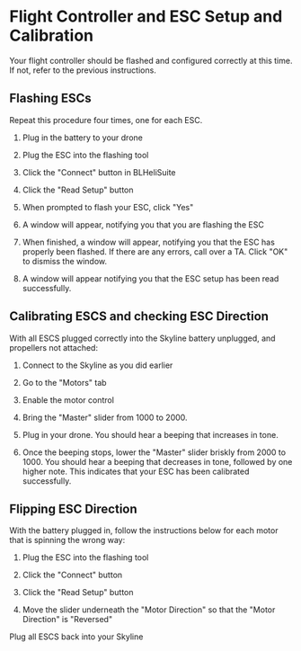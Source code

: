 # Flight Controller and ESC Setup and Calibration

Your flight controller should be flashed and configured correctly at this time.
If not, refer to the previous instructions.

## Flashing ESCs

Repeat this procedure four times, one for each ESC.

1. Plug in the battery to your drone

2. Plug the ESC into the flashing tool

3. Click the "Connect" button in BLHeliSuite

4. Click the "Read Setup" button

5. When prompted to flash your ESC, click "Yes"

6. A window will appear, notifying you that you are flashing the ESC

7. When finished, a window will appear, notifying you that the ESC has properly
been flashed. If there are any errors, call over a TA. Click "OK" to dismiss 
the window.

8. A window will appear notifying you that the ESC setup has been read 
successfully.

## Calibrating ESCS and checking ESC Direction

With all ESCS plugged correctly into the Skyline battery unplugged, and 
propellers not attached:

1. Connect to the Skyline as you did earlier

2. Go to the "Motors" tab

3. Enable the motor control

4. Bring the "Master" slider from 1000 to 2000.

5. Plug in your drone. You should hear a beeping that increases in tone.

6. Once the beeping stops, lower the "Master" slider briskly from 2000 to 1000.
You should hear a beeping that decreases in tone, followed by one higher note.
This indicates that your ESC has been calibrated successfully.

## Flipping ESC Direction

With the battery plugged in, follow the instructions below for each motor that
is spinning the wrong way:

1. Plug the ESC into the flashing tool

2. Click the "Connect" button

3. Click the "Read Setup" button

4. Move the slider underneath the "Motor Direction" so that the 
"Motor Direction" is "Reversed"

Plug all ESCS back into your Skyline

